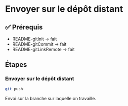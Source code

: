 # Envoyer sur le dépôt distant

## ✅ Prérequis

- README-gitInit -> fait
- README-gitCommit -> fait
- README-gitLinkRemote -> fait

## Étapes

### Envoyer sur le dépôt distant

```bash
git push
```

Envoi sur la branche sur laquelle on travaille.
